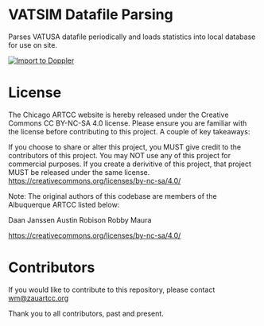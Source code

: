 # VATSIM Datafile Parsing
Parses VATUSA datafile periodically and loads statistics into local database for use on site.

[![Import to Doppler](https://raw.githubusercontent.com/DopplerUniversity/app-config-templates/main/doppler-button.svg)](https://dashboard.doppler.com/workplace/template/import?template=https%3A%2F%2Fgithub.com%2Fvzauartcc%2Fdata-parser%2Fblob%2Fmain%2Fdoppler-template.yaml)

# License

The Chicago ARTCC website is hereby released under the Creative Commons CC BY-NC-SA 4.0 license. Please ensure you are familiar with the license before contributing to this project. A couple of key takeaways:

If you choose to share or alter this project, you MUST give credit to the contributors of this project. You may NOT use any of this project for commercial purposes. If you create a derivitive of this project, that project MUST be released under the same license. https://creativecommons.org/licenses/by-nc-sa/4.0/

Note: The original authors of this codebase are members of the Albuquerque ARTCC listed below:

Daan Janssen Austin Robison Robby Maura

https://creativecommons.org/licenses/by-nc-sa/4.0/

# Contributors

If you would like to contribute to this repository, please contact wm@zauartcc.org

Thank you to all contributors, past and present.
